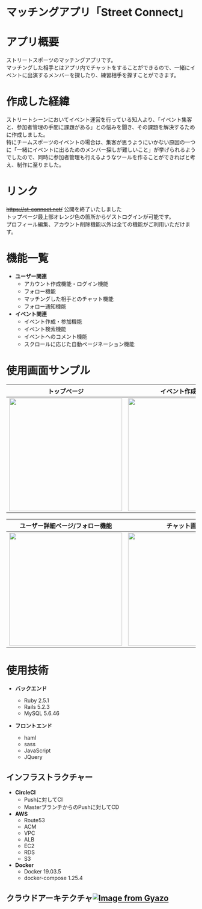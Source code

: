 # マッチングアプリ「Street Connect」

# アプリ概要
ストリートスポーツのマッチングアプリです。<br>
マッチングした相手とはアプリ内でチャットをすることができるので、一緒にイベントに出演するメンバーを探したり、練習相手を探すことができます。

# 作成した経緯
ストリートシーンにおいてイベント運営を行っている知人より、「イベント集客と、参加者管理の手間に課題がある」との悩みを聞き、その課題を解決するために作成しました。<br>特にチームスポーツのイベントの場合は、集客が思うようにいかない原因の一つに「一緒にイベントに出るためのメンバー探しが難しいこと」が挙げられるようでしたので、同時に参加者管理も行えるようなツールを作ることができればと考え、制作に至りました。

# リンク
~~https://st-connect.net/~~ 公開を終了いたしました<br>
トップページ最上部オレンジ色の箇所からゲストログインが可能です。<br>
プロフィール編集、アカウント削除機能以外は全ての機能がご利用いただけます。

# 機能一覧
- **ユーザー関連**
  - アカウント作成機能・ログイン機能
  - フォロー機能
  - マッチングした相手とのチャット機能
  - フォロー通知機能
- **イベント関連**
  - イベント作成・参加機能
  - イベント検索機能
  - イベントへのコメント機能
  - スクロールに応じた自動ページネーション機能

# 使用画面サンプル

| トップページ | イベント作成画面 | イベント詳細/コメント投稿画面 |
----|----|----
| <img src="https://i.gyazo.com/9ad82c0e5fb18e0472498eb7bebda380.png" width="300px"> | <img src="https://i.gyazo.com/1011cb60a6810a1344abbf37f9fe776c.png" width="300px"> | <img src="https://i.gyazo.com/5e810e77ac5305eb74c8666b0ec95242.png" width="300px"> |

| ユーザー詳細ページ/フォロー機能 | チャット画面 | フォロー通知一覧画面 |
----|----|----
| <img src="https://i.gyazo.com/b4129fd78361057fd82d271ca0ca03fb.png" width="300px"> | <img src="https://i.gyazo.com/6e7f0cf017c7766d4dcbfd6d38903a38.png" width="300px"> | <img src="https://i.gyazo.com/e9aa6047f5bb9094b2bcc95c902a7fb2.png" width="300px"> |


# 使用技術
- **バックエンド**
  - Ruby 2.5.1
  - Rails 5.2.3
  - MySQL 5.6.46

- **フロントエンド**
  - haml
  - sass
  - JavaScript
  - JQuery

## インフラストラクチャー
- **CircleCI**
  - Pushに対してCI
  - MasterブランチからのPushに対してCD
- **AWS**
  - Route53
  - ACM
  - VPC
  - ALB
  - EC2
  - RDS
  - S3
- **Docker**
  - Docker 19.03.5
  - docker-compose 1.25.4

## クラウドアーキテクチャ[![Image from Gyazo](https://i.gyazo.com/94e9265d0eac7d9076cb9705d3dbba71.png)](https://gyazo.com/94e9265d0eac7d9076cb9705d3dbba71)
